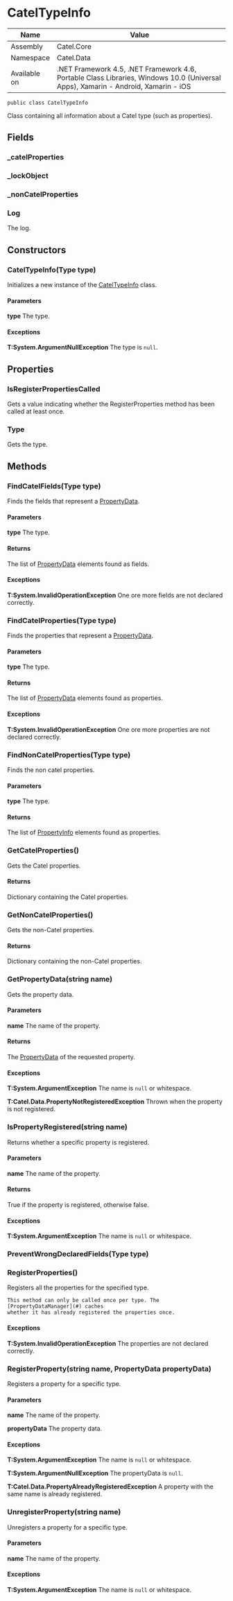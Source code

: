 

# CatelTypeInfo

Name|Value
---|---
Assembly|Catel.Core
Namespace|Catel.Data
Available on|.NET Framework 4.5, .NET Framework 4.6, Portable Class Libraries, Windows 10.0 (Universal Apps), Xamarin - Android, Xamarin - iOS

```
public class CatelTypeInfo
```

Class containing all information about a Catel type (such as properties).



## Fields

### _catelProperties

### _lockObject

### _nonCatelProperties

### Log

The log.



## Constructors

### CatelTypeInfo(Type type)

Initializes a new instance of the [CatelTypeInfo](#) class.

#### Parameters

**type**
The type.

#### Exceptions

**T:System.ArgumentNullException**
The type is ```null```.



## Properties

### IsRegisterPropertiesCalled

Gets a value indicating whether the RegisterProperties method has been called at least once.



### Type

Gets the type.



## Methods

### FindCatelFields(Type type)

Finds the fields that represent a [PropertyData](#).

#### Parameters

**type**
The type.

#### Returns

The list of [PropertyData](#) elements found as fields.

#### Exceptions

**T:System.InvalidOperationException**
One ore more fields are not declared correctly.



### FindCatelProperties(Type type)

Finds the properties that represent a [PropertyData](#).

#### Parameters

**type**
The type.

#### Returns

The list of [PropertyData](#) elements found as properties.

#### Exceptions

**T:System.InvalidOperationException**
One ore more properties are not declared correctly.



### FindNonCatelProperties(Type type)

Finds the non catel properties.

#### Parameters

**type**
The type.

#### Returns

The list of [PropertyInfo](#) elements found as properties.



### GetCatelProperties()

Gets the Catel properties.

#### Returns

Dictionary containing the Catel properties.



### GetNonCatelProperties()

Gets the non-Catel properties.

#### Returns

Dictionary containing the non-Catel properties.



### GetPropertyData(string name)

Gets the property data.

#### Parameters

**name**
The name of the property.

#### Returns

The [PropertyData](#) of the requested property.

#### Exceptions

**T:System.ArgumentException**
The name is ```null``` or whitespace.

**T:Catel.Data.PropertyNotRegisteredException**
Thrown when the property is not registered.



### IsPropertyRegistered(string name)

Returns whether a specific property is registered.

#### Parameters

**name**
The name of the property.

#### Returns

True if the property is registered, otherwise false.

#### Exceptions

**T:System.ArgumentException**
The name is ```null``` or whitespace.



### PreventWrongDeclaredFields(Type type)

### RegisterProperties()

Registers all the properties for the specified type.
    


    This method can only be called once per type. The [PropertyDataManager](#) caches
    whether it has already registered the properties once.

#### Exceptions

**T:System.InvalidOperationException**
The properties are not declared correctly.



### RegisterProperty(string name, PropertyData propertyData)

Registers a property for a specific type.

#### Parameters

**name**
The name of the property.

**propertyData**
The property data.

#### Exceptions

**T:System.ArgumentException**
The name is ```null``` or whitespace.

**T:System.ArgumentNullException**
The propertyData is ```null```.

**T:Catel.Data.PropertyAlreadyRegisteredException**
A property with the same name is already registered.



### UnregisterProperty(string name)

Unregisters a property for a specific type.

#### Parameters

**name**
The name of the property.

#### Exceptions

**T:System.ArgumentException**
The name is ```null``` or whitespace.



